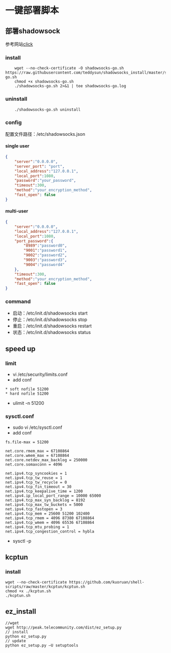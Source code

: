 # 一键部署脚本

## 部署shadowsock

参考网站[click](https://teddysun.com/342.html)

### install

```shell
    wget --no-check-certificate -O shadowsocks-go.sh https://raw.githubusercontent.com/teddysun/shadowsocks_install/master/shadowsocks-go.sh
    chmod +x shadowsocks-go.sh
    ./shadowsocks-go.sh 2>&1 | tee shadowsocks-go.log
```

### uninstall

```shell
    ./shadowsocks-go.sh uninstall
```

### config

配置文件路径：/etc/shadowsocks.json

#### single user

```json
{
    "server":"0.0.0.0",
    "server_port": "port",
    "local_address":"127.0.0.1",
    "local_port":1080,
    "password":"your_password",
    "timeout":300,
    "method":"your_encryption_method",
    "fast_open": false
}
```

#### multi-user

```json
{
    "server":"0.0.0.0",
    "local_address":"127.0.0.1",
    "local_port":1080,
    "port_password":{
        "8989":"password0",
        "9001":"password1",
        "9002":"password2",
        "9003":"password3",
        "9004":"password4"
    },
    "timeout":300,
    "method":"your_encryption_method",
    "fast_open": false
}
```

### command

- 启动：/etc/init.d/shadowsocks start
- 停止：/etc/init.d/shadowsocks stop
- 重启：/etc/init.d/shadowsocks restart
- 状态：/etc/init.d/shadowsocks status

## speed up

### limit

- vi /etc/security/limits.conf
- add conf
```shell
* soft nofile 51200
* hard nofile 51200
```
- ulimit -n 51200

### sysctl.conf

- sudo vi /etc/sysctl.conf
- add conf

```shell
fs.file-max = 51200

net.core.rmem_max = 67108864
net.core.wmem_max = 67108864
net.core.netdev_max_backlog = 250000
net.core.somaxconn = 4096

net.ipv4.tcp_syncookies = 1
net.ipv4.tcp_tw_reuse = 1
net.ipv4.tcp_tw_recycle = 0
net.ipv4.tcp_fin_timeout = 30
net.ipv4.tcp_keepalive_time = 1200
net.ipv4.ip_local_port_range = 10000 65000
net.ipv4.tcp_max_syn_backlog = 8192
net.ipv4.tcp_max_tw_buckets = 5000
net.ipv4.tcp_fastopen = 3
net.ipv4.tcp_mem = 25600 51200 102400
net.ipv4.tcp_rmem = 4096 87380 67108864
net.ipv4.tcp_wmem = 4096 65536 67108864
net.ipv4.tcp_mtu_probing = 1
net.ipv4.tcp_congestion_control = hybla
```

- sysctl -p

## kcptun

### install

```shell
wget --no-check-certificate https://github.com/kuoruan/shell-scripts/raw/master/kcptun/kcptun.sh
chmod +x ./kcptun.sh
./kcptun.sh
```

## ez_install

```shell
//wget
wget http://peak.telecommunity.com/dist/ez_setup.py
// install
python ez_setup.py
// update
python ez_setup.py –U setuptools
```
